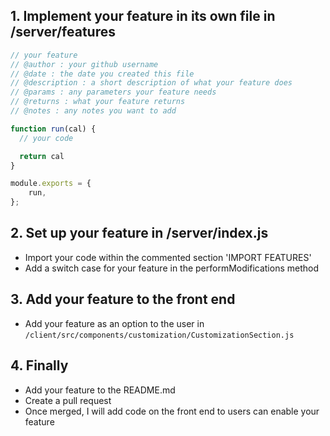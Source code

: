 ## 1. Implement your feature in its own file in /server/features
```js
// your feature
// @author : your github username
// @date : the date you created this file
// @description : a short description of what your feature does
// @params : any parameters your feature needs
// @returns : what your feature returns
// @notes : any notes you want to add

function run(cal) {
  // your code

  return cal
}

module.exports = {
    run,
};
```

## 2. Set up your feature in /server/index.js
- Import your code within the commented section 'IMPORT FEATURES'
- Add a switch case for your feature in the performModifications method

## 3. Add your feature to the front end
- Add your feature as an option to the user in ```/client/src/components/customization/CustomizationSection.js```

## 4. Finally
- Add your feature to the README.md
- Create a pull request
- Once merged, I will add code on the front end to users can enable your feature